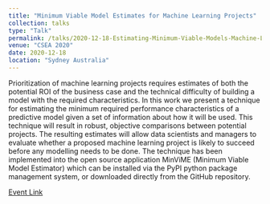 ```yaml
---
title: "Minimum Viable Model Estimates for Machine Learning Projects"
collection: talks
type: "Talk"
permalink: /talks/2020-12-18-Estimating-Minimum-Viable-Models-Machine-Learning-Projects
venue: "CSEA 2020"
date: 2020-12-18
location: "Sydney Australia"
---
```

Prioritization of machine learning projects requires estimates of both the potential ROI of the business case and the technical difficulty of building a model with the required characteristics. In this work we present a technique for estimating the minimum required performance characteristics of a predictive model given a set of information about how it will be used. This technique will result in robust, objective comparisons between potential projects. The resulting estimates will allow data scientists and managers to evaluate whether a proposed machine learning project is likely to succeed before any modelling needs to be done.
The technique has been implemented into the open source application MinViME (Minimum Viable Model Estimator) which can be installed via the PyPI python package management system, or downloaded directly from the GitHub repository.

[Event Link](https://csea2020.org/ps/csea-ps.html)


